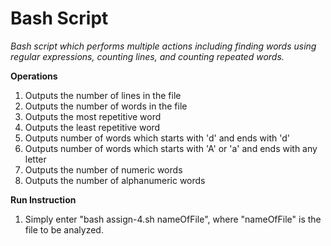 # Bash Script

*Bash script which performs multiple actions including finding words using regular expressions, counting lines, and counting repeated words.*

**Operations**

1. Outputs the number of lines in the file
2. Outputs the number of words in the file
3. Outputs the most repetitive word
4. Outputs the least repetitive word
5. Outputs number of words which starts with 'd' and ends with 'd'
6. Outputs number of words which starts with 'A' or 'a' and ends with any letter
7. Outputs the number of numeric words
8. Outputs the number of alphanumeric words

**Run Instruction**
1. Simply enter "bash assign-4.sh nameOfFile", where "nameOfFile" is the file to be analyzed.
